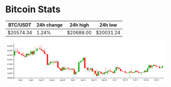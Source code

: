 # Bitcoin Stats

BTC/USDT|24h change|24h high|24h low|
|---|---|---|---|
|$20574.34|1.24%|$20688.00|$20031.24|

<img src="./chart.svg">
